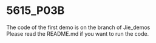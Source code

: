 # 5615_P03B
The code of the first demo is on the branch of Jie_demos <br/>
Please read the README.md if you want to run the code.
